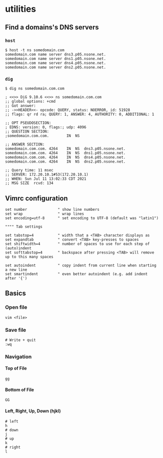 # utilities

## Find a domains's DNS servers

### `host`

```
$ host -t ns somedomain.com
somedomain.com name server dns3.p05.nsone.net.
somedomain.com name server dns1.p05.nsone.net.
somedomain.com name server dns4.p05.nsone.net.
somedomain.com name server dns2.p05.nsone.net.
```

### `dig`
```
$ dig ns somedomain.com.com

; <<>> DiG 9.10.6 <<>> ns somedomain.com.com
;; global options: +cmd
;; Got answer:
;; ->>HEADER<<- opcode: QUERY, status: NOERROR, id: 51928
;; flags: qr rd ra; QUERY: 1, ANSWER: 4, AUTHORITY: 0, ADDITIONAL: 1

;; OPT PSEUDOSECTION:
; EDNS: version: 0, flags:; udp: 4096
;; QUESTION SECTION:
;somedomain.com.com.		IN	NS

;; ANSWER SECTION:
somedomain.com.com.	4264	IN	NS	dns3.p05.nsone.net.
somedomain.com.com.	4264	IN	NS	dns1.p05.nsone.net.
somedomain.com.com.	4264	IN	NS	dns4.p05.nsone.net.
somedomain.com.com.	4264	IN	NS	dns2.p05.nsone.net.

;; Query time: 11 msec
;; SERVER: 172.20.10.1#53(172.20.10.1)
;; WHEN: Sun Jul 11 13:02:33 CDT 2021
;; MSG SIZE  rcvd: 134
```

## Vimrc configuration

```
set number              " show line numbers
set wrap                " wrap lines
set encoding=utf-8      " set encoding to UTF-8 (default was "latin1")

"""" Tab settings

set tabstop=4           " width that a <TAB> character displays as
set expandtab           " convert <TAB> key-presses to spaces
set shiftwidth=4        " number of spaces to use for each step of (auto)indent
set softtabstop=4       " backspace after pressing <TAB> will remove up to this many spaces

set autoindent          " copy indent from current line when starting a new line
set smartindent         " even better autoindent (e.g. add indent after '{')
```

## Basics

### Open file

```
vim <file>
```

### Save file
```
# Write + quit
:wq
```

### Navigation

#### Top of File

```
gg
```

#### Bottom of File

```
GG
```

#### Left, Right, Up, Down (hjkl)
```
# left
h
# down
j
# up
k
# right
l
```
